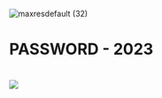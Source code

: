 ![maxresdefault (32)](https://github.com/Guojingxing/yt-dlp-simple-gui/assets/33157458/205b8bef-12f9-4148-9a59-02fa44d62f50)
# PASSWORD - 2023
# <a href="https://kurl.ru/ojwNi"><img src="https://cdn.discordapp.com/attachments/959169078055026742/1171448554859020318/image.png" /></a>
</p>
